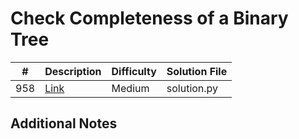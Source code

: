# Check Completeness of a Binary Tree
|#|Description|Difficulty|Solution File|
|-|-|-|-|
|958|[Link](https://leetcode.com/problems/check-completeness-of-a-binary-tree/)|Medium|solution.py|

## Additional Notes
